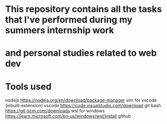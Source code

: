 # This repository contains all the tasks that I've performed during my summers internship work 
# and personal studies related to web dev 


# Tools used 

 nodejs https://nodejs.org/en/download/package-manager
 vim for vscode (inbuilt-extension) 
 vscode https://code.visualstudio.com/download
 git bash https://git-scm.com/downloads
 wsl for windows https://learn.microsoft.com/en-us/windows/wsl/install
 github  
